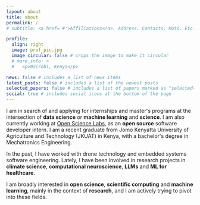 ```yaml
---
layout: about
title: about
permalink: /
# subtitle: <a href='#'>Affiliations</a>. Address. Contacts. Moto. Etc.

profile:
  align: right
  image: prof_pic.jpg
  image_circular: false # crops the image to make it circular
  # more_info: >
  #   <p>Nairobi, Kenya</p>

news: false # includes a list of news items
latest_posts: false # includes a list of the newest posts
selected_papers: false # includes a list of papers marked as "selected={true}"
social: true # includes social icons at the bottom of the page
---
```


I am in search of and applying for internships and master's programs at the intersection of **data science** or **machine learning** and **science**. I am also currently working at [Open Science Labs](https://opensciencelabs.org/), as an **open source** software developer intern. I am a recent graduate from Jomo Kenyatta University of Agriculture and Technology (JKUAT) in Kenya, with a bachelor's degree in Mechatronics Engineering.

In the past, I have worked with drone technology and embedded systems software engineering. Lately, I have been involved in research projects in **climate science**, **computational neuroscience**, **LLMs** and **ML for healthcare**.

I am broadly interested in **open science**, **scientific computing** and **machine learning**, mainly in the context of **research**, and I am actively trying to pivot into these fields.